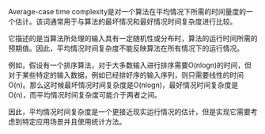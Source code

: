 

Average-case time complexity是对一个算法在平均情况下所需的时间量度的一个估计。该词通常用于与算法的最坏情况和最好情况时间复杂度进行比较。

它描述的是当算法所处理的输入具有一定随机性或分布时，算法的运行时间所需的预期值。因此，平均情况时间复杂度不能反映算法在所有情况下的运行情况。

例如，假设有一个排序算法，对于大多数输入进行排序需要O(nlogn)的时间，但对于某些特定的输入数据，例如已经排好序的输入序列，则只需要线性的时间O(n)。那么这时候最坏情况时间复杂度是O(nlogn)，最好情况时间复杂度是O(n)，而平均情况时间复杂度可能介于两者之间。

因此，平均情况时间复杂度是一个更接近现实运行情况的估计，但是实现它需要考虑到特定应用场景并且使用统计方法。